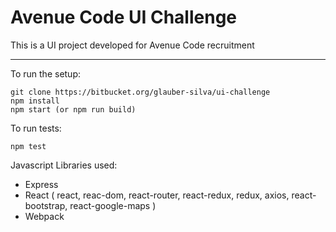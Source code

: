 # Avenue Code UI Challenge #

This is a UI project developed for Avenue Code recruitment



***

To run the setup:
```
git clone https://bitbucket.org/glauber-silva/ui-challenge
npm install
npm start (or npm run build)
```

To run tests:
```
npm test
```

Javascript Libraries used:

- Express
- React ( react, reac-dom, react-router, react-redux, redux, axios, react-bootstrap, react-google-maps )
- Webpack


